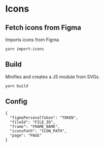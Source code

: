 # Icons

## Fetch icons from Figma

Imports icons from Figma

```
yarn import-icons
```

## Build

Minifies and creates a JS module from SVGs.

```
yarn build
```

## Config

```
{
  "figmaPersonalToken": "TOKEN",
  "fileId": "FILE_ID",
  "frame": "FRAME_NAME",
  "iconsPath": "ICON_PATH",
  "page": "PAGE"
}

```
